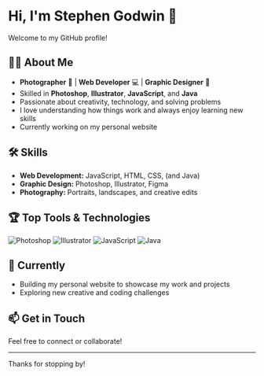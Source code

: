 # Hi, I'm Stephen Godwin 👋

Welcome to my GitHub profile!

## 👨‍💻 About Me
- **Photographer** 📸 | **Web Developer** 💻 | **Graphic Designer** 🎨
- Skilled in **Photoshop**, **Illustrator**, **JavaScript**, and **Java**
- Passionate about creativity, technology, and solving problems
- I love understanding how things work and always enjoy learning new skills
- Currently working on my personal website

## 🛠️ Skills
- **Web Development:** JavaScript, HTML, CSS, (and Java)
- **Graphic Design:** Photoshop, Illustrator, Figma
- **Photography:** Portraits, landscapes, and creative edits

## 🏆 Top Tools & Technologies
![Photoshop](https://img.shields.io/badge/-Photoshop-31A8FF?logo=adobe-photoshop&logoColor=white)
![Illustrator](https://img.shields.io/badge/-Illustrator-FF9A00?logo=adobe-illustrator&logoColor=white)
![JavaScript](https://img.shields.io/badge/-JavaScript-F7DF1E?logo=javascript&logoColor=black)
![Java](https://img.shields.io/badge/-Java-007396?logo=java&logoColor=white)

## 🌱 Currently
- Building my personal website to showcase my work and projects
- Exploring new creative and coding challenges

## 📫 Get in Touch
Feel free to connect or collaborate!  
<!-- Optionally add email, LinkedIn, Twitter, Instagram, etc. -->

---

Thanks for stopping by!
